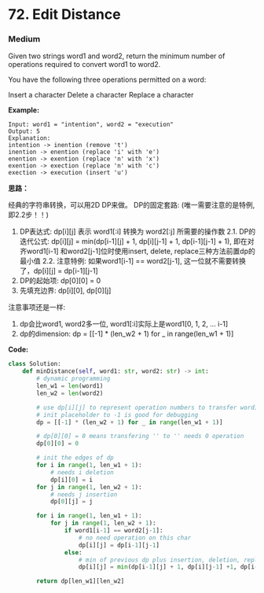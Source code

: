 # 72. Edit Distance
### Medium

Given two strings word1 and word2, return the minimum number of operations required to convert word1 to word2.

You have the following three operations permitted on a word:

Insert a character
Delete a character
Replace a character

**Example:**

```
Input: word1 = "intention", word2 = "execution"
Output: 5
Explanation: 
intention -> inention (remove 't')
inention -> enention (replace 'i' with 'e')
enention -> exention (replace 'n' with 'x')
exention -> exection (replace 'n' with 'c')
exection -> execution (insert 'u')
```

**思路：**

经典的字符串转换，可以用2D DP来做。 DP的固定套路: (唯一需要注意的是特例, 即2.2步！！)
1. DP表达式: dp[i][j] 表示 word1[:i] 转换为 word2[:j] 所需要的操作数
2.1. DP的迭代公式: dp[i][j] = min(dp[i-1][j] + 1, dp[i][j-1] + 1, dp[i-1][j-1] + 1), 即在对齐word1[i-1] 和word2[j-1]位时使用insert, delete, replace三种方法前置dp的最小值
2.2. 注意特例: 如果word1[i-1] == word2[j-1], 这一位就不需要转换了，dp[i][j] = dp[i-1][j-1]
3. DP的起始项: dp[0][0] = 0
4. 先填充边界: dp[i][0], dp[0][j]

注意事项还是一样: 
1. dp会比word1, word2多一位, word1[:i]实际上是word1[0, 1, 2, ... i-1]
2. dp的dimension: dp = [[-1] * (len_w2 + 1) for _ in range(len_w1 + 1)]

**Code:**
```python
class Solution:
    def minDistance(self, word1: str, word2: str) -> int:
        # dynamic programming
        len_w1 = len(word1)
        len_w2 = len(word2)

        # use dp[i][j] to represent operation numbers to transfer word1[:i] to word2[:j]
        # init placeholder to -1 is good for debugging
        dp = [[-1] * (len_w2 + 1) for _ in range(len_w1 + 1)]

        # dp[0][0] = 0 means transfering '' to '' needs 0 operation
        dp[0][0] = 0

        # init the edges of dp
        for i in range(1, len_w1 + 1):
            # needs i deletion
            dp[i][0] = i
        for j in range(1, len_w2 + 1):
            # needs j insertion
            dp[0][j] = j

        for i in range(1, len_w1 + 1):
            for j in range(1, len_w2 + 1):
                if word1[i-1] == word2[j-1]:
                    # no need operation on this char
                    dp[i][j] = dp[i-1][j-1]
                else:
                    # min of previous dp plus insertion, deletion, replacing
                    dp[i][j] = min(dp[i-1][j] + 1, dp[i][j-1] +1, dp[i-1][j-1] + 1)

        return dp[len_w1][len_w2]
```